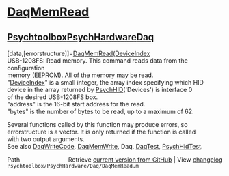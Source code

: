 # [DaqMemRead](DaqMemRead)
## [Psychtoolbox](Psychtoolbox)[PsychHardware](PsychHardware)[Daq](Daq)

[data,[errorstructure]]=[DaqMemRead](DaqMemRead)[(DeviceIndex]((DeviceIndex),address,bytes)  
USB-1208FS: Read memory. This command reads data from the configuration  
memory (EEPROM).  All of the memory may be read.  
"[DeviceIndex](DeviceIndex)" is a small integer, the array index specifying which HID  
      device in the array returned by [PsychHID](PsychHID)('Devices') is interface 0  
      of the desired USB-1208FS box.  
"address" is the 16-bit start address for the read.  
"bytes" is the number of bytes to be read, up to a maximum of 62.  
  
Several functions called by this function may produce errors, so  
errorstructure is a vector.  It is only returned if the function is called  
with two output arguments.  
See also [DaqWriteCode](DaqWriteCode), [DaqMemWrite](DaqMemWrite), Daq, [DaqTest](DaqTest), [PsychHidTest](PsychHidTest).  




<div class="code_header" style="text-align:right;">
  <span style="float:left;">Path&nbsp;&nbsp;</span> <span class="counter">Retrieve <a href=
  "https://raw.github.com/Psychtoolbox-3/Psychtoolbox-3/beta/Psychtoolbox/PsychHardware/Daq/DaqMemRead.m">current version from GitHub</a> | View <a href=
  "https://github.com/Psychtoolbox-3/Psychtoolbox-3/commits/beta/Psychtoolbox/PsychHardware/Daq/DaqMemRead.m">changelog</a></span>
</div>
<div class="code">
  <code>Psychtoolbox/PsychHardware/Daq/DaqMemRead.m</code>
</div>


